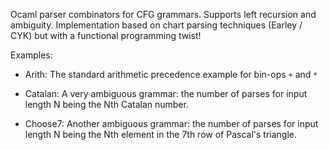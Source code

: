 
Ocaml parser combinators for CFG grammars. Supports left recursion and ambiguity.
Implementation based on chart parsing techniques (Earley / CYK) but with a functional programming twist!

Examples:

* Arith: The standard arithmetic precedence example for bin-ops `+` and `*`

* Catalan: A very ambiguous grammar: the number of parses for input length N being the Nth Catalan number.

* Choose7: Another ambiguous grammar: the number of parses for input length N being the Nth element in the 7th row of Pascal's triangle.
